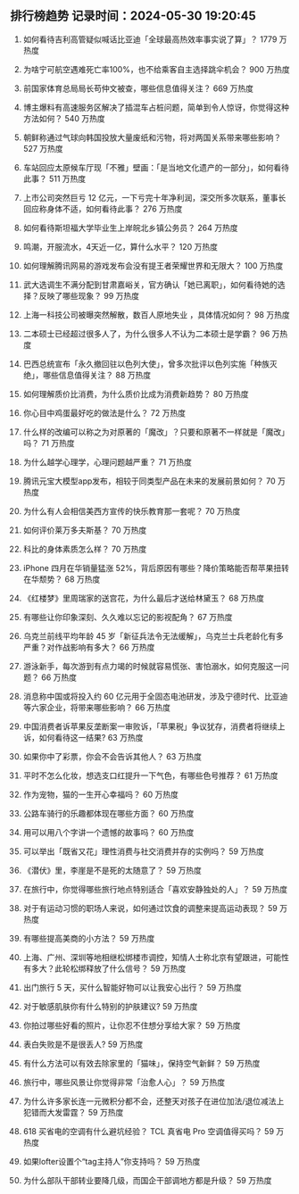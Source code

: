
## 排行榜趋势 记录时间：2024-05-30 19:20:45
  
  1. 如何看待吉利高管疑似喊话比亚迪「全球最高热效率事实说了算」？ 1779 万热度
    
  2. 为啥宁可航空遇难死亡率100%，也不给乘客自主选择跳伞机会？ 900 万热度
    
  3. 前国家体育总局局长苟仲文被查，哪些信息值得关注？ 669 万热度
    
  4. 博主爆料有高速服务区解决了插混车占桩问题，简单到令人惊讶，你觉得这种方法如何？ 540 万热度
    
  5. 朝鲜称通过气球向韩国投放大量废纸和污物，将对两国关系带来哪些影响？ 527 万热度
    
  6. 车站回应太原候车厅现「不雅」壁画：「是当地文化遗产的一部分」，如何看待此事？ 511 万热度
    
  7. 上市公司突然巨亏 12 亿元，一下亏完十年净利润，深交所多次联系，董事长回应称身体不适，如何看待此事？ 276 万热度
    
  8. 如何看待斯坦福大学毕业生上岸皖北乡镇公务员？ 264 万热度
    
  9. 鸣潮，开服流水，4天近一亿，算什么水平？ 120 万热度
    
  10. 如何理解腾讯网易的游戏发布会没有提王者荣耀世界和无限大？ 100 万热度
    
  11. 武大选调生不满分配到甘肃嘉峪关，官方确认「她已离职」，如何看待她的选择？反映了哪些现象？ 99 万热度
    
  12. 上海一科技公司被曝突然解散，数百人原地失业 ，具体情况如何？ 98 万热度
    
  13. 二本硕士已经超过很多人了，为什么很多人不认为二本硕士是学霸？ 96 万热度
    
  14. 巴西总统宣布「永久撤回驻以色列大使」，曾多次批评以色列实施「种族灭绝」，哪些信息值得关注？ 88 万热度
    
  15. 如何理解质价比消费，为什么质价比成为消费新趋势？ 80 万热度
    
  16. 你心目中鸡蛋最好吃的做法是什么？ 72 万热度
    
  17. 什么样的改编可以称之为对原著的「魔改」？只要和原著不一样就是「魔改」吗？ 71 万热度
    
  18. 为什么越学心理学，心理问题越严重？ 71 万热度
    
  19. 腾讯元宝大模型app发布，相较于同类型产品在未来的发展前景如何？ 70 万热度
    
  20. 为什么有人会相信美西方宣传的快乐教育那一套呢？ 70 万热度
    
  21. 如何评价莱万多夫斯基？ 70 万热度
    
  22. 科比的身体素质怎么样？ 70 万热度
    
  23. iPhone 四月在华销量猛涨 52%，背后原因有哪些？降价策略能否帮苹果扭转在华颓势？ 68 万热度
    
  24. 《红楼梦》里周瑞家的送宫花，为什么最后才送给林黛玉？ 68 万热度
    
  25. 有哪些让你印象深刻、久久难以忘记的影视配角？ 67 万热度
    
  26. 乌克兰前线平均年龄 45 岁「新征兵法令无法缓解」，乌克兰士兵老龄化有多严重？对作战影响有多大？ 66 万热度
    
  27. 游泳新手，每次游到有点力竭的时候就容易慌张、害怕溺水，如何克服这一问题？ 66 万热度
    
  28. 消息称中国或将投入约 60 亿元用于全固态电池研发，涉及宁德时代、比亚迪等六家企业，将带来哪些影响？ 66 万热度
    
  29. 中国消费者诉苹果反垄断案一审败诉，「苹果税」争议犹存，消费者将继续上诉，如何看待这一结果? 63 万热度
    
  30. 如果你中了彩票，你会不会告诉其他人？ 63 万热度
    
  31. 平时不怎么化妆，想选支口红提升一下气色，有哪些色号推荐？ 61 万热度
    
  32. 作为宠物，猫的一生开心幸福吗？ 60 万热度
    
  33. 公路车骑行的乐趣都体现在哪些方面？ 60 万热度
    
  34. 用可以用八个字讲一个遗憾的故事吗？ 60 万热度
    
  35. 可以举出「既省又花」理性消费与社交消费并存的实例吗？ 59 万热度
    
  36. 《潜伏》里，李崖是不是死的太随意了？ 59 万热度
    
  37. 在旅行中，你觉得哪些旅行地点特别适合「喜欢安静独处的人」？ 59 万热度
    
  38. 对于有运动习惯的职场人来说，如何通过饮食的调整来提高运动表现？ 59 万热度
    
  39. 有哪些提高美商的小方法？ 59 万热度
    
  40. 上海、广州、深圳等地相继松绑楼市调控，知情人士称北京有望跟进，可能性有多大？此轮松绑释放了什么信号？ 59 万热度
    
  41. 出门旅行 5 天，买什么智能好物可以让我安心出行？ 59 万热度
    
  42. 对于敏感肌肤你有什么特别的护肤建议? 59 万热度
    
  43. 你拍过哪些好看的照片，让你忍不住想分享给大家？ 59 万热度
    
  44. 表白失败是不是很丢人? 59 万热度
    
  45. 有什么方法可以有效去除家里的「猫味」，保持空气新鲜？ 59 万热度
    
  46. 旅行中，哪些风景让你觉得非常「治愈人心」？ 59 万热度
    
  47. 为什么许多家长连一元微积分都不会，还整天对孩子在进位加法/退位减法上犯错而大发雷霆？ 59 万热度
    
  48. 618 买省电的空调有什么避坑经验？ TCL 真省电 Pro 空调值得买吗？ 59 万热度
    
  49. 如果lofter设置个“tag主持人”你支持吗？ 59 万热度
    
  50. 为什么部队干部转业要降几级，而国企干部调地方都是升级？ 59 万热度
    